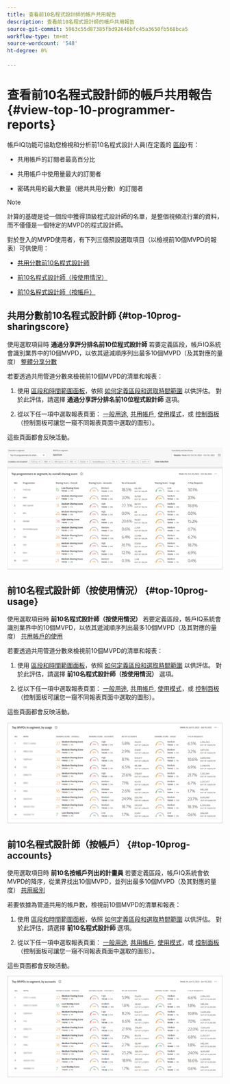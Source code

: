 ```yaml
---
title: 查看前10名程式設計師的帳戶共用報告
description: 查看前10名程式設計師的帳戶共用報告
source-git-commit: 5963c55d87385fbd92646bfc45a3650fb568bca5
workflow-type: tm+mt
source-wordcount: '548'
ht-degree: 0%

---
```


# 查看前10名程式設計師的帳戶共用報告 {#view-top-10-programmer-reports}

帳戶IQ功能可協助您檢視和分析前10名程式設計人員(在定義的 [區段](/help/AccountIQ/product-concepts.md#segmet-def))有：

* 共用帳戶的訂閱者最高百分比

* 共用帳戶中使用量最大的訂閱者

* 密碼共用的最大數量（總共共用分數）的訂閱者

>[!NOTE]
>
>計算的基礎是從一個段中獲得頂級程式設計師的名單，是整個視頻流行業的資料，而不僅僅是一個特定的MVPD的程式設計師。

<!--
>[!NOTE]
>
>Only the MVPDs that have a minimum of 50,000 active subscriber accounts are considered to obtain these reports.
-->

對於登入的MVPD使用者，有下列三個預設選取項目（以檢視前10個MVPD的報表）可供使用：

* [共用分數前10名程式設計師](#top-10prog-sharingscore)

* [前10名程式設計師（按使用情況）](#top-10prog-usage)

* [前10名程式設計師（按帳戶）](#top-10prog-accounts)

## 共用分數前10名程式設計師 {#top-10prog-sharingscore}

使用選取項目時 **通過分享評分排名前10位程式設計師** 若要定義區段，帳戶IQ系統會識別業界中的10個MVPD，以依其遞減順序列出最多10個MVPD（及其對應的量度） [整體分享分數](/help/AccountIQ/product-concepts.md#overall-sharing-score)

若要透過共用管道分數來檢視前10個MVPD的清單和報表：

1. 使用 [區段和時間範圍面板](/help/AccountIQ/segments-timeframe.md)，依照 [如何定義區段和選取時間範圍](/help/AccountIQ/howto-select-segment-timeframe.md) 以供評估。 對於此評估，請選擇 **通過分享評分排名前10位程式設計師** 選項。

1. 從以下任一項中選取報表頁面： [一般用途](/help/AccountIQ/general-usage-reports.md), [共用帳戶](/help/AccountIQ/shared-acc-reports.md), [使用模式](/help/AccountIQ/usage-patterns.md)，或 [控制面板](/help/AccountIQ/dashboard.md) （控制面板可讓您一窺不同報表頁面中選取的圖形）。

這些頁面都會反映活動。

![](assets/top-ten-prog-overallscore.png)

## 前10名程式設計師（按使用情況） {#top-10prog-usage}

使用選取項目時 **前10名程式設計師（按使用情況）** 若要定義區段，帳戶IQ系統會識別業界中的10個MVPD，以依其遞減順序列出最多10個MVPD（及其對應的量度） [共用帳戶的使用](/help/AccountIQ/product-concepts.md)

若要透過共用管道分數來檢視前10個MVPD的清單和報表：

1. 使用 [區段和時間範圍面板](/help/AccountIQ/segments-timeframe.md)，依照 [如何定義區段和選取時間範圍](/help/AccountIQ/howto-select-segment-timeframe.md) 以供評估。 對於此評估，請選擇 **前10名程式設計師（按使用情況）** 選項。

1. 從以下任一項中選取報表頁面： [一般用途](/help/AccountIQ/general-usage-reports.md), [共用帳戶](/help/AccountIQ/shared-acc-reports.md), [使用模式](/help/AccountIQ/usage-patterns.md)，或 [控制面板](/help/AccountIQ/dashboard.md) （控制面板可讓您一窺不同報表頁面中選取的圖形）。

這些頁面都會反映活動。

![](assets/top-ten-mvpds-usage.png)

## 前10名程式設計師（按帳戶） {#top-10prog-accounts}

使用選取項目時 **前10名按帳戶列出的計畫員** 若要定義區段，帳戶IQ系統會依MVPD的降序，從業界找出10個MVPD，並列出最多10個MVPD（及其對應的量度） [共用級別](/help/AccountIQ/product-concepts.md)

若要依據為管道共用的帳戶數，檢視前10個MVPD的清單和報表：

1. 使用 [區段和時間範圍面板](/help/AccountIQ/segments-timeframe.md)，依照 [如何定義區段和選取時間範圍](/help/AccountIQ/howto-select-segment-timeframe.md) 以供評估。 對於此評估，請選擇 **前10名程式設計師** 選項。

1. 從以下任一項中選取報表頁面： [一般用途](/help/AccountIQ/general-usage-reports.md), [共用帳戶](/help/AccountIQ/shared-acc-reports.md), [使用模式](/help/AccountIQ/usage-patterns.md)，或 [控制面板](/help/AccountIQ/dashboard.md) （控制面板可讓您一窺不同報表頁面中選取的圖形）。

這些頁面都會反映活動。

![](assets/top-ten-mvpds-accounts.png)
